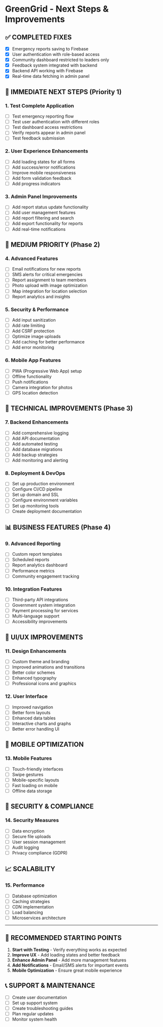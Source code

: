 # GreenGrid - Next Steps & Improvements

## ✅ COMPLETED FIXES
- [x] Emergency reports saving to Firebase
- [x] User authentication with role-based access
- [x] Community dashboard restricted to leaders only
- [x] Feedback system integrated with backend
- [x] Backend API working with Firebase
- [x] Real-time data fetching in admin panel

## 🚀 IMMEDIATE NEXT STEPS (Priority 1)

### 1. Test Complete Application
- [ ] Test emergency reporting flow
- [ ] Test user authentication with different roles
- [ ] Test dashboard access restrictions
- [ ] Verify reports appear in admin panel
- [ ] Test feedback submission

### 2. User Experience Enhancements
- [ ] Add loading states for all forms
- [ ] Add success/error notifications
- [ ] Improve mobile responsiveness
- [ ] Add form validation feedback
- [ ] Add progress indicators

### 3. Admin Panel Improvements
- [ ] Add report status update functionality
- [ ] Add user management features
- [ ] Add report filtering and search
- [ ] Add export functionality for reports
- [ ] Add real-time notifications

## 🎯 MEDIUM PRIORITY (Phase 2)

### 4. Advanced Features
- [ ] Email notifications for new reports
- [ ] SMS alerts for critical emergencies
- [ ] Report assignment to team members
- [ ] Photo upload with image optimization
- [ ] Map integration for location selection
- [ ] Report analytics and insights

### 5. Security & Performance
- [ ] Add input sanitization
- [ ] Add rate limiting
- [ ] Add CSRF protection
- [ ] Optimize image uploads
- [ ] Add caching for better performance
- [ ] Add error monitoring

### 6. Mobile App Features
- [ ] PWA (Progressive Web App) setup
- [ ] Offline functionality
- [ ] Push notifications
- [ ] Camera integration for photos
- [ ] GPS location detection

## 🔧 TECHNICAL IMPROVEMENTS (Phase 3)

### 7. Backend Enhancements
- [ ] Add comprehensive logging
- [ ] Add API documentation
- [ ] Add automated testing
- [ ] Add database migrations
- [ ] Add backup strategies
- [ ] Add monitoring and alerting

### 8. Deployment & DevOps
- [ ] Set up production environment
- [ ] Configure CI/CD pipeline
- [ ] Set up domain and SSL
- [ ] Configure environment variables
- [ ] Set up monitoring tools
- [ ] Create deployment documentation

## 📊 BUSINESS FEATURES (Phase 4)

### 9. Advanced Reporting
- [ ] Custom report templates
- [ ] Scheduled reports
- [ ] Report analytics dashboard
- [ ] Performance metrics
- [ ] Community engagement tracking

### 10. Integration Features
- [ ] Third-party API integrations
- [ ] Government system integration
- [ ] Payment processing for services
- [ ] Multi-language support
- [ ] Accessibility improvements

## 🎨 UI/UX IMPROVEMENTS

### 11. Design Enhancements
- [ ] Custom theme and branding
- [ ] Improved animations and transitions
- [ ] Better color schemes
- [ ] Enhanced typography
- [ ] Professional icons and graphics

### 12. User Interface
- [ ] Improved navigation
- [ ] Better form layouts
- [ ] Enhanced data tables
- [ ] Interactive charts and graphs
- [ ] Better error handling UI

## 📱 MOBILE OPTIMIZATION

### 13. Mobile Features
- [ ] Touch-friendly interfaces
- [ ] Swipe gestures
- [ ] Mobile-specific layouts
- [ ] Fast loading on mobile
- [ ] Offline data storage

## 🔐 SECURITY & COMPLIANCE

### 14. Security Measures
- [ ] Data encryption
- [ ] Secure file uploads
- [ ] User session management
- [ ] Audit logging
- [ ] Privacy compliance (GDPR)

## 📈 SCALABILITY

### 15. Performance
- [ ] Database optimization
- [ ] Caching strategies
- [ ] CDN implementation
- [ ] Load balancing
- [ ] Microservices architecture

---

## 🎯 RECOMMENDED STARTING POINTS

1. **Start with Testing** - Verify everything works as expected
2. **Improve UX** - Add loading states and better feedback
3. **Enhance Admin Panel** - Add more management features
4. **Add Notifications** - Email/SMS alerts for important events
5. **Mobile Optimization** - Ensure great mobile experience

## 📞 SUPPORT & MAINTENANCE

- [ ] Create user documentation
- [ ] Set up support system
- [ ] Create troubleshooting guides
- [ ] Plan regular updates
- [ ] Monitor system health
